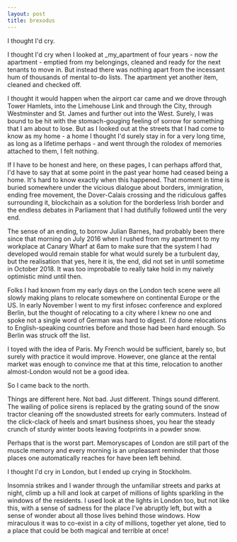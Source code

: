 ```yaml
---
layout: post
title: brexodus
---
```


I thought I'd cry. 

I thought I'd cry when I looked at _my_apartment of four years -  now _the_ apartment - emptied from my belongings, cleaned
and ready for the next tenants to move in. But instead there was nothing apart from the incessant hum of thousands of mental to-do lists. The apartment yet another item, cleaned and checked off. 

I thought it would happen when the airport car came and we drove through Tower Hamlets, into the Limehouse Link and through the City, through Westminster and St. James and further out into the West. Surely, I was bound to be hit with the stomach-gouging feeling of sorrow for something that I am about to lose. But as I looked out at the streets that I had come to know as my home - a home I thought I'd surely stay in for a very long time, as long as a lifetime perhaps - and went through the rolodex of memories attached to them, I felt nothing. 

If I have to be honest and here, on these pages, I can perhaps afford that, I'd have to say that at some point in the past year home had ceased being a home. It's hard to know exactly when this happened. That moment in time is buried somewhere under the vicious dialogue about borders, immigration, ending free movement, the Dover-Calais crossing and the ridiculous gaffes surrounding it, blockchain as a solution for the borderless Irish border and the endless debates in Parliament that I had dutifully followed until the very end.

The sense of an ending, to borrow Julian Barnes, had probably been there since that morning on July 2016 when I rushed from my apartment to my workplace at Canary Wharf at 6am to make sure that the system I had developed would remain stable for what would surely be a turbulent day, but the realisation that yes, here it is, the end, did not set in until sometime in October 2018. It was too improbable to really take hold in my naively optimistic mind until then. 

Folks I had known from my early days on the London tech scene were all slowly making plans to relocate somewhere on continental Europe or the US. In early November I went to my first infosec conference and explored Berlin, but the thought of relocating to a city where I knew no one and spoke not a single word of German was hard to digest. I'd done relocations to English-speaking countries before and those had been hard enough. So Berlin was struck off the list.

I toyed with the idea of Paris. My French would be sufficient, barely so, but surely with practice it would improve. However, one glance at the rental market was enough to convince me that at this time, relocation to another almost-London would not be a good idea.

So I came back to the north. 

Things are different here. Not bad. Just different. Things sound different. The wailing of police sirens is replaced by the grating sound of the snow tractor cleaning off the snowdusted streets for early commuters. Instead of the click-clack of heels and smart business shoes, you hear the steady crunch of sturdy winter boots leaving footprints in a powder snow.

Perhaps that is the worst part. Memoryscapes of London are still part of the muscle memory and every morning is an unpleasant reminder that those places one automatically reaches for have been left behind. 

I thought I'd cry in London, but I ended up crying in Stockholm. 

Insomnia strikes and I wander through the unfamiliar streets and parks at night, climb up a hill and look at carpet of millions of lights sparkling in the windows of the residents.  I used look at the lights in London too, but not like this, with a sense of sadness for the place I've abruptly left, but with a sense of wonder about all those lives behind those windows. How miraculous it was to co-exist in a city of millions, together yet alone, tied to a place that could be both magical and terrible at once!


